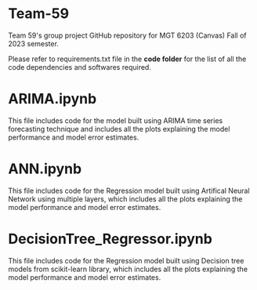 # Team-59
 Team 59's group project GitHub repository for MGT 6203 (Canvas) Fall of 2023 semester.
 
 Please refer to requirements.txt file in the **code folder** for the list of all the code dependencies and softwares required.
 
# ARIMA.ipynb
 This file includes code for the model built using ARIMA time series forecasting technique and includes all the plots explaining the model performance and model error estimates.

# ANN.ipynb
This file includes code for the Regression model built using Artifical Neural Network using multiple layers, which includes all the plots explaining the model performance and model error estimates.

# DecisionTree_Regressor.ipynb
This file includes code for the Regression model built using Decision tree models from scikit-learn library, which includes all the plots explaining the model performance and model error estimates.
